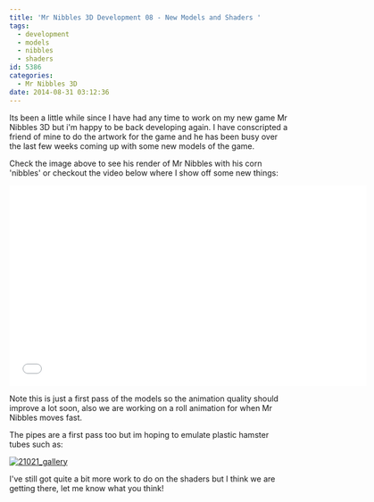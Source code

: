 ```yaml
---
title: 'Mr Nibbles 3D Development 08 - New Models and Shaders '
tags:
  - development
  - models
  - nibbles
  - shaders
id: 5386
categories:
  - Mr Nibbles 3D
date: 2014-08-31 03:12:36
---
```


Its been a little while since I have had any time to work on my new game Mr Nibbles 3D but i'm happy to be back developing again. I have conscripted a friend of mine to do the artwork for the game and he has been busy over the last few weeks coming up with some new models of the game. 

Check the image above to see his render of Mr Nibbles with his corn 'nibbles' or checkout the video below where I show off some new things:

<iframe width="640" height="360" src="//www.youtube.com/embed/VsD9OG7nqgg" frameborder="0" allowfullscreen></iframe>

Note this is just a first pass of the models so the animation quality should improve a lot soon, also we are working on a roll animation for when Mr Nibbles moves fast. 

The pipes are a first pass too but im hoping to emulate plastic hamster tubes such as:

[![21021_gallery](https://www.mikecann.co.uk/wp-content/uploads/2014/08/21021_gallery.jpg)](https://www.mikecann.co.uk/wp-content/uploads/2014/08/21021_gallery.jpg)

I've still got quite a bit more work to do on the shaders but I think we are getting there, let me know what you think!